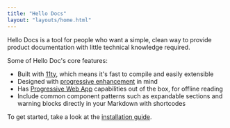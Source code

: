 ```yaml
---
title: "Hello Docs"
layout: "layouts/home.html"
---
```


Hello Docs is a tool for people who want a simple, clean way to provide product documentation with little technical knowledge required.

Some of Hello Doc's core features:

- Built with [11ty](https://www.11ty.dev/), which means it's fast to compile and easily extensible
- Designed with [progressive enhancement](https://developer.mozilla.org/en-US/docs/Glossary/Progressive_Enhancement) in mind
- Has [Progressive Web App](https://developer.mozilla.org/en-US/docs/Web/Progressive_web_apps) capabilities out of the box, for offline reading
- Include common component patterns such as expandable sections and warning blocks directly in your Markdown with shortcodes

To get started, take a look at the [installation guide](/installation).